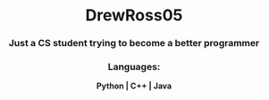 
<h1 align="center">DrewRoss05</h1>
<h3 align="center">Just a CS student trying to become a better programmer</h3>
<h3 align="center">Languages:</h3>

 <div align="center">
  <b >Python  |  C++  |  Java</b>
 </div>


